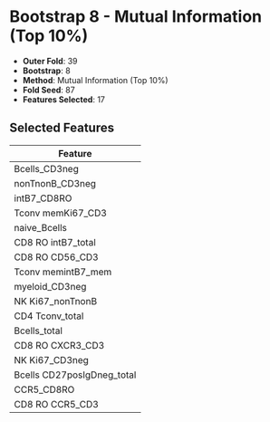 # Bootstrap 8 - Mutual Information (Top 10%)

- **Outer Fold**: 39
- **Bootstrap**: 8
- **Method**: Mutual Information (Top 10%)
- **Fold Seed**: 87
- **Features Selected**: 17

## Selected Features

| Feature |
|---------|
| Bcells_CD3neg |
| nonTnonB_CD3neg |
| intB7_CD8RO |
| Tconv memKi67_CD3 |
| naive_Bcells |
| CD8 RO intB7_total |
| CD8 RO CD56_CD3 |
| Tconv memintB7_mem |
| myeloid_CD3neg |
| NK Ki67_nonTnonB |
| CD4 Tconv_total |
| Bcells_total |
| CD8 RO CXCR3_CD3 |
| NK Ki67_CD3neg |
| Bcells CD27posIgDneg_total |
| CCR5_CD8RO |
| CD8 RO CCR5_CD3 |
